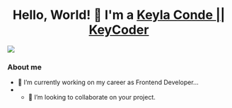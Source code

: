 
<h1 align="center">Hello, World! 👋 I'm a <a href="https://keylaconde.github.io/my-portfolio.io/">Keyla Conde || KeyCoder</a></h1>
<img src="https://media.licdn.com/dms/image/D4E16AQGNEzoYL5vjyQ/profile-displaybackgroundimage-shrink_350_1400/0/1697864152268?e=1705536000&v=beta&t=s8jSeqrmnIiAplkBjISzWhWGC18sTJtJR_FIb-rPo-A">

### About me

- 🔭 I’m currently working on my career as Frontend Developer...
- - 👯 I’m looking to collaborate on your project.

<!--
**KeylaConde/KeylaConde** is a ✨ _special_ ✨ repository because its `README.md` (this file) appears on your GitHub profile.

Here are some ideas to get you started:


- 🌱 I’m currently learning ...
- 👯 I’m looking to collaborate on ...
- 🤔 I’m looking for help with ...
- 💬 Ask me about ...
- 📫 How to reach me: ...
- 😄 Pronouns: ...
- ⚡ Fun fact: ...
-->
